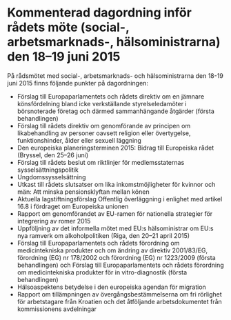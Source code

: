 # Kommenterad dagordning inför rådets möte (social-, arbetsmarknads-, hälsoministrarna) den 18–19 juni 2015

På rådsmötet med social\-, arbetsmarknads\- och hälsoministrarna den 18\-19 juni 2015 finns följande punkter på dagordningen:


* Förslag till Europaparlamentets och rådets direktiv om en jämnare könsfördelning bland icke verkställande styrelseledamöter i börsnoterade företag och därmed sammanhängande åtgärder (första behandlingen)
* Förslag till rådets direktiv om genomförande av principen om likabehandling av personer oavsett religion eller övertygelse, funktionshinder, ålder eller sexuell läggning
* Den europeiska planeringsterminen 2015: Bidrag till Europeiska rådet (Bryssel, den 25–26 juni)
* Förslag till rådets beslut om riktlinjer för medlemsstaternas sysselsättningspolitik
* Ungdomssysselsättning
* Utkast till rådets slutsatser om lika inkomstmöjligheter för kvinnor och män: Att minska pensionsklyftan mellan könen
* Aktuella lagstiftningsförslag
Offentlig överläggning i enlighet med artikel 16\.8 i fördraget om Europeiska unionen
* Rapport om genomförandet av EU\-ramen för nationella strategier för integrering av romer 2015
* Uppföljning av det informella mötet med EU:s hälsoministrar om EU:s nya ramverk om alkoholpolitiken (Riga, den 20–21 april 2015\)
* Förslag till Europaparlamentets och rådets förordning om medicintekniska produkter och om ändring av direktiv 2001/83/EG, förordning (EG) nr 178/2002 och förordning (EG) nr 1223/2009 (första behandlingen) och
Förslag till Europaparlamentets och rådets förordning om medicintekniska produkter för in vitro\-diagnostik (första behandlingen)
* Hälsoaspektens betydelse i den europeiska agendan för migration
* Rapport om tillämpningen av övergångsbestämmelserna om fri rörlighet för arbetstagare från Kroatien och det åtföljande arbetsdokumentet från kommissionens avdelningar
